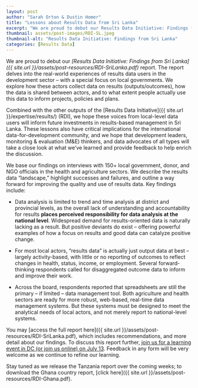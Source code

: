 ```yaml
---
layout: post
author: "Sarah Orton & Dustin Homer"
title: "Lessons about Results Data from Sri Lanka"
excerpt: "We are proud to debut our Results Data Initiative: Findings from Sri Lanka report...."
thumbnail: assets/post-images/RDI-SL.jpeg
thumbnail-alt: "Results Data Initiative: Findings from Sri Lanka"
categories: [Results Data]
---
```


We are proud to debut our *[Results Data Initiative: Findings from Sri Lanka]({{ site.url }}/assets/post-resources/RDI-SriLanka.pdf)* report. The report delves into the real-world experiences of results data users in the development sector – with a special focus on local governments. We explore how these actors collect data on results (outputs/outcomes), how the data is shared between actors, and to what extent people actually use this data to inform projects, policies and plans. 

Combined with the other outputs of the [Results Data Initiative]({{ site.url }}/expertise/results/) (RDI), we hope these voices from local-level data users will inform future investments in results-based management in Sri Lanka. These lessons also have critical implications for the international data-for-development community, and we hope that development leaders, monitoring & evaluation (M&E) thinkers, and data advocates of all types will take a close look at what we’ve learned and provide feedback to help enrich the discussion.  

We base our findings on interviews with 150+ local government, donor, and NGO officials in the health and agriculture sectors. We describe the results data “landscape,” highlight successes and failures, and outline a way forward for improving the quality and use of results data. Key findings include:

- Data analysis is limited to trend and time analysis at district and provincial levels, as the overall lack of understanding and accountability for results **places perceived responsibility for data analysis at the national level**. Widespread demand for results-oriented data is naturally lacking as a result. But positive deviants do exist – offering powerful examples of how a focus on results and good data can catalyze positive change. 
 
- For most local actors, “results data” is actually just output data at best – largely activity-based, with little or no reporting of outcomes to reflect changes in health, status, income, or employment. Several forward-thinking respondents called for disaggregated outcome data to inform and improve their work. 

- Across the board, respondents reported that spreadsheets are still the primary – if limited – data management tool. Both agriculture and health sectors are ready for more robust, web-based, real-time data management systems. But these systems must be designed to meet the analytical needs of local actors, and not merely report to national-level systems.  

You may [access the full report here]({{ site.url }}/assets/post-resources/RDI-SriLanka.pdf), which includes recommendations, and more detail about our findings. To discuss this report further, [join us for a learning event in DC (or join us online) on July 13](https://www.eventbrite.com/e/whats-next-for-results-data-tickets-26042543950). Feedback in any form will be very welcome as we continue to refine our learning. 

Stay tuned as we release the Tanzania report over the coming weeks; to download the Ghana country report, [click here]({{ site.url }}/assets/post-resources/RDI-Ghana.pdf).
